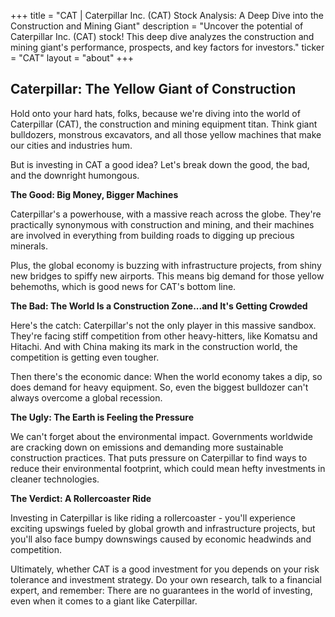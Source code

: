 +++
title = "CAT |  Caterpillar Inc. (CAT) Stock Analysis: A Deep Dive into the Construction and Mining Giant"
description = "Uncover the potential of Caterpillar Inc. (CAT) stock! This deep dive analyzes the construction and mining giant's performance, prospects, and key factors for investors."
ticker = "CAT"
layout = "about"
+++

        


## Caterpillar: The Yellow Giant of Construction

Hold onto your hard hats, folks, because we're diving into the world of Caterpillar (CAT), the construction and mining equipment titan. Think giant bulldozers, monstrous excavators, and all those yellow machines that make our cities and industries hum.

But is investing in CAT a good idea? Let's break down the good, the bad, and the downright humongous.

**The Good: Big Money, Bigger Machines**

Caterpillar's a powerhouse, with a massive reach across the globe. They're practically synonymous with construction and mining, and their machines are involved in everything from building roads to digging up precious minerals.

Plus, the global economy is buzzing with infrastructure projects, from shiny new bridges to spiffy new airports. This means big demand for those yellow behemoths, which is good news for CAT's bottom line.

**The Bad: The World Is a Construction Zone...and It's Getting Crowded**

Here's the catch: Caterpillar's not the only player in this massive sandbox. They're facing stiff competition from other heavy-hitters, like Komatsu and Hitachi. And with China making its mark in the construction world, the competition is getting even tougher.

Then there's the economic dance: When the world economy takes a dip, so does demand for heavy equipment. So, even the biggest bulldozer can't always overcome a global recession.

**The Ugly: The Earth is Feeling the Pressure**

We can't forget about the environmental impact. Governments worldwide are cracking down on emissions and demanding more sustainable construction practices. That puts pressure on Caterpillar to find ways to reduce their environmental footprint, which could mean hefty investments in cleaner technologies.

**The Verdict: A Rollercoaster Ride**

Investing in Caterpillar is like riding a rollercoaster - you'll experience exciting upswings fueled by global growth and infrastructure projects, but you'll also face bumpy downswings caused by economic headwinds and competition. 

Ultimately, whether CAT is a good investment for you depends on your risk tolerance and investment strategy. Do your own research, talk to a financial expert, and remember: There are no guarantees in the world of investing, even when it comes to a giant like Caterpillar. 

        